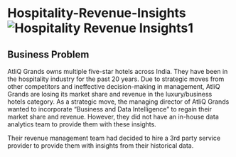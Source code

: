 # Hospitality-Revenue-Insights![Hospitality Revenue Insights1](https://github.com/geracharu/Hospitality-Revenue-Insights/assets/75072050/e2f890a7-be9e-4832-865e-426c7e3df6e9)

## Business Problem

AtliQ Grands owns multiple five-star hotels across India. They have been in the hospitality industry for the past 20 years. Due to strategic moves from other competitors and ineffective decision-making in management, AtliQ Grands are losing its market share and revenue in the luxury/business hotels category. As a strategic move, the managing director of AtliQ Grands wanted to incorporate “Business and Data Intelligence” to regain their market share and revenue. However, they did not have an in-house data analytics team to provide them with these insights.

Their revenue management team had decided to hire a 3rd party service provider to provide them with insights from their historical data.
